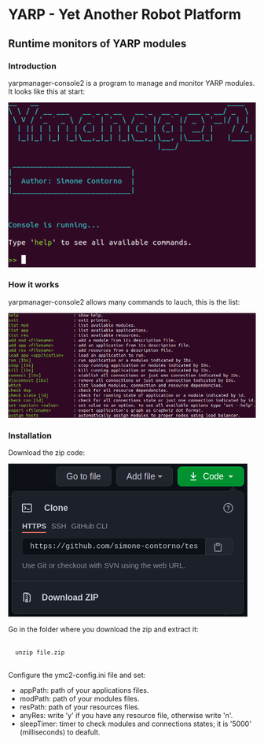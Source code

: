 <h1>YARP - Yet Another Robot Platform</h1>
<h2>Runtime monitors of YARP modules</h2>

<h3>Introduction</h3>
<p>yarpmanager-console2 is a program to manage and monitor YARP modules.<br>
It looks like this at start:</p>

![start](https://github.com/simone-contorno/tesi/blob/main/images/schermata_iniziale.png)

<h3>How it works</h3>
<p>yarpmanager-console2 allows many commands to lauch, this is the list: </p>

![start](https://github.com/simone-contorno/tesi/blob/main/images/help.png)

<h3>Installation</h3>
<p>Download the zip code:</p>

![start](https://github.com/simone-contorno/tesi/blob/main/images/download.png)

<p>Go in the folder where you download the zip and extract it:</p>

<pre>
 <code>
  unzip file.zip 
 </code>
</pre>

<p>Configure the ymc2-config.ini file and set:
 <ul>
  <li>appPath: path of your applications files.</li>
  <li>modPath: path of your modules files.</li>
  <li>resPath: path of your resources files.</li>
  <li>anyRes: write 'y' if you have any resource file, otherwise write 'n'.</li>
  <li>sleepTimer: timer to check modules and connections states; it is '5000' (milliseconds) to deafult.</li>
 </ul>
</p>


